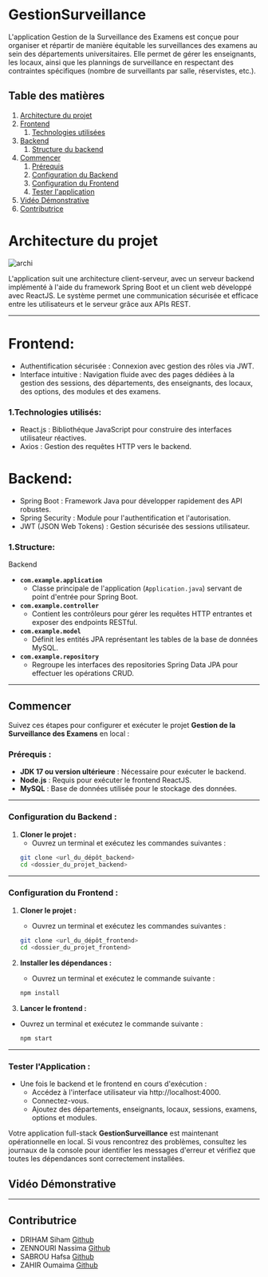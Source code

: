 # GestionSurveillance

L'application Gestion de la Surveillance des Examens est conçue pour organiser et répartir de manière équitable les surveillances des examens au sein des départements universitaires. Elle permet de gérer les enseignants, les locaux, ainsi que les plannings de surveillance en respectant des contraintes spécifiques (nombre de surveillants par salle, réservistes, etc.).

## Table des matières

1. [Architecture du projet](#architecture-du-projet)  
2. [Frontend](#frontend)  
   1. [Technologies utilisées](#technologies-utilisées)  
3. [Backend](#backend)  
   1. [Structure du backend](#structure)
4. [Commencer](#commencer)
   1. [Prérequis](#prérequis)  
   2. [Configuration du Backend](#configuration-du-backend)  
   3. [Configuration du Frontend](#configuration-du-frontend)  
   4. [Tester l'application](#tester-lapplication)  
5. [Vidéo Démonstrative](#vidéo-démonstrative)  
6. [Contributrice](#contributrice)  


# Architecture du projet
![archi](https://github.com/user-attachments/assets/b4013e4f-e5c7-448a-bc5b-98e9d2623083)


L'application suit une architecture client-serveur, avec un serveur backend implémenté à l'aide du framework Spring Boot et un client web développé avec ReactJS. Le système permet une communication sécurisée et efficace entre les utilisateurs et le serveur grâce aux APIs REST.

---
# Frontend:
- Authentification sécurisée : Connexion avec gestion des rôles via JWT.
- Interface intuitive : Navigation fluide avec des pages dédiées à la gestion des sessions, des départements, des enseignants, des locaux, des options, des modules et des examens.

### 1.Technologies utilisés:
- React.js : Bibliothéque JavaScript pour construire des interfaces utilisateur réactives.
- Axios : Gestion des requêtes HTTP vers le backend.

# Backend:
- Spring Boot : Framework Java pour développer rapidement des API robustes.
- Spring Security : Module pour l'authentification et l'autorisation.
- JWT (JSON Web Tokens) : Gestion sécurisée des sessions utilisateur.

### 1.Structure:
Backend
- **`com.example.application`**  
  - Classe principale de l'application (`Application.java`) servant de point d'entrée pour Spring Boot.
- **`com.example.controller`**  
  - Contient les contrôleurs pour gérer les requêtes HTTP entrantes et exposer des endpoints RESTful.
- **`com.example.model`**  
  - Définit les entités JPA représentant les tables de la base de données MySQL.
- **`com.example.repository`**  
  - Regroupe les interfaces des repositories Spring Data JPA pour effectuer les opérations CRUD.

---
## Commencer

Suivez ces étapes pour configurer et exécuter le projet **Gestion de la Surveillance des Examens** en local :

### **Prérequis :**

- **JDK 17 ou version ultérieure** : Nécessaire pour exécuter le backend.
- **Node.js** : Requis pour exécuter le frontend ReactJS.
- **MySQL** : Base de données utilisée pour le stockage des données.

---

### **Configuration du Backend :**

1. **Cloner le projet :**
   - Ouvrez un terminal et exécutez les commandes suivantes :
   ```bash
   git clone <url_du_dépôt_backend>
   cd <dossier_du_projet_backend>
   ```

---

### **Configuration du Frontend :**

1. **Cloner le projet :**
   - Ouvrez un terminal et exécutez les commandes suivantes :
   ```bash
   git clone <url_du_dépôt_frontend>
   cd <dossier_du_projet_frontend>

   ```
2. **Installer les dépendances :**
   - Ouvrez un terminal et exécutez le commande suivante :
   ```bash
   npm install
   ```

2. **Lancer le frontend :**
 - Ouvrez un terminal et exécutez le commande suivante :
   ```bash
   npm start
   ```
---

### **Tester l'Application :**
- Une fois le backend et le frontend en cours d'exécution :
  - Accédez à l'interface utilisateur via http://localhost:4000.
  - Connectez-vous.
  - Ajoutez des départements, enseignants, locaux, sessions, examens, options et modules.

Votre application full-stack **GestionSurveillance** est maintenant opérationnelle en local. Si vous rencontrez des problèmes, consultez les journaux de la console pour identifier les messages d'erreur et vérifiez que toutes les dépendances sont correctement installées.

## Vidéo Démonstrative

---

## Contributrice
- DRIHAM Siham [Github](https://github.com/SihamDriham)
- ZENNOURI Nassima [Github](https://github.com/NassimaZENNOURI)
- SABROU Hafsa [Github](https://github.com/Hafsa1sa)
- ZAHIR Oumaima [Github](https://github.com/ZahirOuma)


